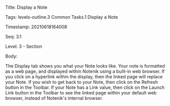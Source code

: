 Title:  Display a Note

Tags:   levels-outline.3 Common Tasks.1 Display a Note

Timestamp: 20210618164008

Seq:    3.1

Level:  3 - Section

Body: 

The Display tab shows you what your Note looks like. Your note is formatted as a web page, and displayed within Notenik using a built-in web browser. If you click on a hyperlink within the display, then the linked page will replace your Note. If you wish to get back to your Note, then click on the Refresh button in the Toolbar. If your Note has a Link value, then click on the Launch Link button in the Toolbar to see the linked page within your default web browser, instead of Notenik's internal browser.

